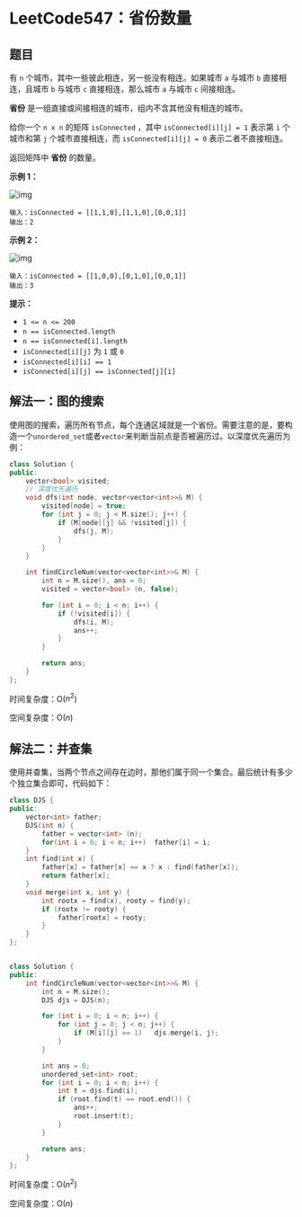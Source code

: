 # LeetCode547：省份数量

## 题目

有 `n` 个城市，其中一些彼此相连，另一些没有相连。如果城市 `a` 与城市 `b` 直接相连，且城市 `b` 与城市 `c` 直接相连，那么城市 `a` 与城市 `c` 间接相连。

**省份** 是一组直接或间接相连的城市，组内不含其他没有相连的城市。

给你一个 `n x n` 的矩阵 `isConnected` ，其中 `isConnected[i][j] = 1` 表示第 `i` 个城市和第 `j` 个城市直接相连，而 `isConnected[i][j] = 0` 表示二者不直接相连。

返回矩阵中 **省份** 的数量。

 

**示例 1：**

![img](https://assets.leetcode.com/uploads/2020/12/24/graph1.jpg)

```
输入：isConnected = [[1,1,0],[1,1,0],[0,0,1]]
输出：2
```

**示例 2：**

![img](https://assets.leetcode.com/uploads/2020/12/24/graph2.jpg)

```
输入：isConnected = [[1,0,0],[0,1,0],[0,0,1]]
输出：3
```

 

**提示：**

- `1 <= n <= 200`
- `n == isConnected.length`
- `n == isConnected[i].length`
- `isConnected[i][j]` 为 `1` 或 `0`
- `isConnected[i][i] == 1`
- `isConnected[i][j] == isConnected[j][i]`

## 解法一：图的搜索

使用图的搜索，遍历所有节点，每个连通区域就是一个省份。需要注意的是，要构造一个`unordered_set`或者`vector`来判断当前点是否被遍历过。以深度优先遍历为例：

```c++
class Solution {
public:
    vector<bool> visited;
	// 深度优先遍历
    void dfs(int node, vector<vector<int>>& M) {
        visited[node] = true;
        for (int j = 0; j < M.size(); j++) {
            if (M[node][j] && !visited[j]) {
                dfs(j, M);
            }
        }
    }

    int findCircleNum(vector<vector<int>>& M) {
        int n = M.size(), ans = 0;
        visited = vector<bool> (n, false);

        for (int i = 0; i < n; i++) {
            if (!visited[i]) {
                dfs(i, M);
                ans++;
            }
        }

        return ans;
    }
};
```

时间复杂度：O($n^2$)

空间复杂度：O($n$)

## 解法二：并查集

使用并查集，当两个节点之间存在边时，那他们属于同一个集合。最后统计有多少个独立集合即可，代码如下：

```c++
class DJS {
public:
    vector<int> father;
    DJS(int n) {
        father = vector<int> (n);
        for(int i = 0; i < n; i++)  father[i] = i;
    }
    int find(int x) {
        father[x] = father[x] == x ? x : find(father[x]);
        return father[x];
    }
    void merge(int x, int y) {
        int rootx = find(x), rooty = find(y);
        if (rootx != rooty) {
            father[rootx] = rooty;
        }
    }
};


class Solution {
public:
    int findCircleNum(vector<vector<int>>& M) {
        int n = M.size();
        DJS djs = DJS(n);

        for (int i = 0; i < n; i++) {
            for (int j = 0; j < n; j++) {
                if (M[i][j] == 1)   djs.merge(i, j);
            }
        }

        int ans = 0;
        unordered_set<int> root;
        for (int i = 0; i < n; i++) {
            int t = djs.find(i);
            if (root.find(t) == root.end()) {
                ans++;
                root.insert(t);
            }
        }

        return ans;
    }
};
```

时间复杂度：O($n^2$)

空间复杂度：O($n$)
